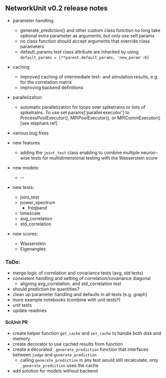 
## NetworkUnit v0.2 release notes

* parameter handling
    * generate_prediction() and other custom class function no long take optional extra parameter as arguments, but only use self.params
    * no class function should accept arguments that override class parameters
    * default_params test class attribute are inherited by using `default_params = {**parent.default_params, 'new_param':0}`
* caching
    * improved caching of intermediate test- and simulation results, e.g. for the correlation matrix
    * improving backend definitions
* parallelization
    * automatic parallelization for loops over spiketrains or lists of spiketrains. To use set params['parallel executor'] to ProcessPoolExecutor(), MPIPoolExecutor(), or MPICommExecutor() [see elephant ref]
* various bug fixes
* new features
    * adding the `joint_test` class enabling to combine multiple neuron-wise tests for multidimensional testing with the Wasserstein score

* new models:
    * --
* new tests:
    * joint_test
    * power_spectrum
        * freqband
    * timescale
    * avg_correlation
    * std_correlation
* new scores:
    * Wasserstein
    * Eigenangles

### ToDo:
* merge logic of correlation and covariance tests (avg, std tests)
* consistent handling and setting of correlation/covariance diagonal
    * aligning avg_correlation, and std_correlation test
* should prediction be quantities?
* clean up parameter handling and defaults in all tests (e.g. graph)
* more example notebooks (combine with unit tests?)
* unit tests
* update readmes

#### SciUnit PR
* create helper function `get_cache` and `set_cache` to handle both disk and memory
* create decorator to use cached results from function
* create a decorated `_generate_prediction` function that interfaces between `judge` and `generate_prediction`
    * calling `generate_prediction` in any test would still recalculate, only `_generate_prediction` uses the cache
* add solution for models without backend
